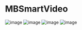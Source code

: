 # MBSmartVideo

 ![image](https://github.com/MarkBuster/MBSmartVideo/blob/master/5C619726CFEBAA15240F03741B4793BB.jpg?raw=No)
  ![image](https://github.com/MarkBuster/MBSmartVideo/BA54762C0E3FC7BABF5D467BA4F0CA95.jpg?raw=No)
   ![image](https://github.com/MarkBuster/MBSmartVideo/C641512594DA6E542F1B75892F34A8CE.jpg?raw=No)
    ![image](https://github.com/MarkBuster/MBSmartVideo/FCCADD14065A3C5720C9F1CFE7A284B9.jpg?raw=No)
